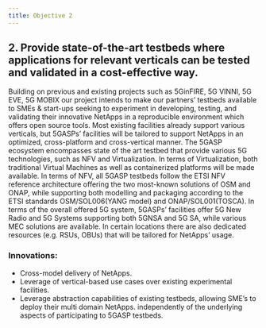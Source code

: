```yaml
---
title: Objective 2
---
```


## 2. Provide state-of-the-art testbeds where applications for relevant verticals can be tested and validated in a cost-effective way.

Building on previous and existing projects such as 5GinFIRE, 5G VINNI, 5G EVE, 5G MOBIX our project intends to make our partners’ testbeds available to SMEs & start-ups seeking to experiment in developing, testing, and validating their innovative NetApps in a reproducible environment which offers open source tools. Most existing facilities already support various verticals, but 5GASPs’ facilities will be tailored to support NetApps in an optimized, cross-platform and cross-vertical manner. The 5GASP ecosystem encompasses state of the art testbed that provide various 5G technologies, such as NFV and Virtualization. In terms of Virtualization, both traditional Virtual Machines as well as containerized platforms will be made available. In terms of NFV, all 5GASP testbeds follow the ETSI NFV reference architecture offering the two most-known solutions of OSM and ONAP, while supporting both modelling and packaging according to the ETSI standards OSM/SOL006(YANG model) and ONAP/SOL001(TOSCA). In terms of the overall offered 5G system, 5GASPs’ facilities offer 5G New Radio and 5G Systems supporting both 5GNSA and 5G SA, while various MEC solutions are available. In certain locations there are also dedicated resources (e.g. RSUs, OBUs) that will be tailored for NetApps’ usage.

### Innovations:

* Cross-model delivery of NetApps.
* Leverage of vertical-based use cases over existing experimental facilities.
* Leverage abstraction capabilities of existing testbeds, allowing SME’s to deploy their multi domain NetApps. independently of the underlying aspects of participating to 5GASP testbeds.